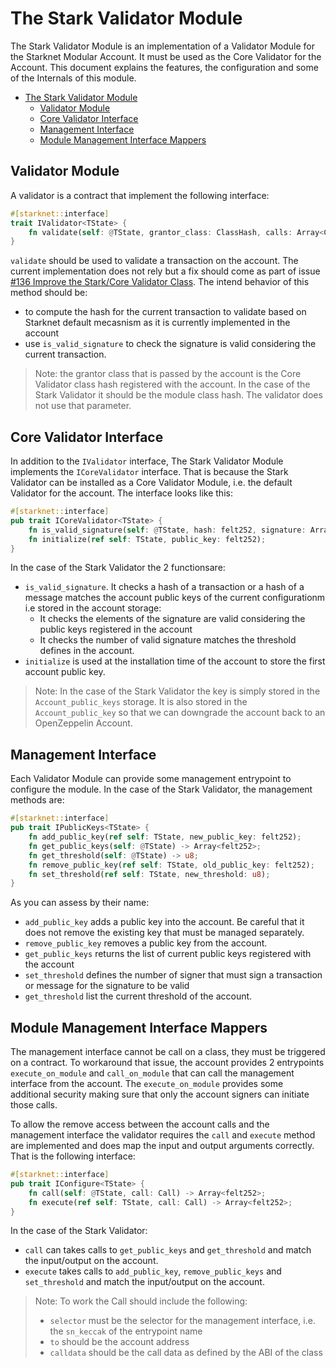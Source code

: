 # The Stark Validator Module

The Stark Validator Module is an implementation of a Validator Module for the
Starknet Modular Account. It must be used as the Core Validator for the Account.
This document explains the features, the configuration and some of the Internals
of this module.

- [The Stark Validator Module](#the-stark-validator-module)
  - [Validator Module](#validator-module)
  - [Core Validator Interface](#core-validator-interface)
  - [Management Interface](#management-interface)
  - [Module Management Interface Mappers](#module-management-interface-mappers)

## Validator Module

A validator is a contract that implement the following interface:

```rust
#[starknet::interface]
trait IValidator<TState> {
    fn validate(self: @TState, grantor_class: ClassHash, calls: Array<Call>) -> felt252;
}
```

`validate` should be used to validate a transaction on the account. The current
implementation does not rely but a fix should come as part of issue
[#136 Improve the Stark/Core Validator Class](https://github.com/0xknwn/starknet-modular-account/issues/136). The intend behavior of this method should be:
  - to compute the hash for the current transaction to validate based on
    Starknet default mecasnism as it is currently implemented in the account
  - use `is_valid_signature` to check the signature is valid considering the
    current transaction.

> Note: the grantor class that is passed by the account is the Core Validator
> class hash registered with the account. In the case of the Stark Validator
> it should be the module class hash. The validator does not use that parameter.

## Core Validator Interface

In addition to the `IValidator` interface, The Stark Validator Module implements
the `ICoreValidator` interface. That is because the Stark Validator can be
installed as a Core Validator Module, i.e. the default Validator for the account.
The interface looks like this:

```rust
#[starknet::interface]
pub trait ICoreValidator<TState> {
    fn is_valid_signature(self: @TState, hash: felt252, signature: Array<felt252>) -> felt252;
    fn initialize(ref self: TState, public_key: felt252);
}
```

In the case of the Stark Validator the 2 functionsare:

- `is_valid_signature`. It checks a hash of a transaction or a hash of a message
  matches the account public keys of the current configurationm i.e stored in
  the account storage:
  - It checks the elements of the signature are valid considering the public
    keys registered in the account
  - It checks the number of valid signature matches the threshold defines in
    the account.
- `initialize` is used at the installation time of the account to store the
  first account public key.

> Note: In the case of the Stark Validator the key is simply stored in the
> `Account_public_keys` storage. It is also stored in the `Account_public_key`
> so that we can downgrade the account back to an OpenZeppelin Account.

## Management Interface

Each Validator Module can provide some management entrypoint to configure the
module. In the case of the Stark Validator, the management methods are:

```rust
#[starknet::interface]
pub trait IPublicKeys<TState> {
    fn add_public_key(ref self: TState, new_public_key: felt252);
    fn get_public_keys(self: @TState) -> Array<felt252>;
    fn get_threshold(self: @TState) -> u8;
    fn remove_public_key(ref self: TState, old_public_key: felt252);
    fn set_threshold(ref self: TState, new_threshold: u8);
}
```

As you can assess by their name:

- `add_public_key` adds a public key into the account. Be careful that it does
  not remove the existing key that must be managed separately.
- `remove_public_key` removes a public key from the account.
- `get_public_keys` returns the list of current public keys registered with
  the account
- `set_threshold` defines the number of signer that must sign a transaction or
  message for the signature to be valid
- `get_threshold` list the current threshold of the account.

## Module Management Interface Mappers

The management interface cannot be call on a class, they must be triggered on
a contract. To workaround that issue, the account provides 2 entrypoints
`execute_on_module` and `call_on_module` that can call the management
interface from the account. The `execute_on_module` provides some additional
security making sure that only the account signers can initiate those calls.

To allow the remove access between the account calls and the management
interface the validator requires the `call` and `execute` method are implemented
and does map the input and output arguments correctly. That is the following
interface:

```rust
#[starknet::interface]
pub trait IConfigure<TState> {
    fn call(self: @TState, call: Call) -> Array<felt252>;
    fn execute(ref self: TState, call: Call) -> Array<felt252>;
}
```

In the case of the Stark Validator:

- `call` can takes calls to `get_public_keys` and `get_threshold` and match the
  input/output on the account.
- `execute` takes calls to `add_public_key`, `remove_public_keys` and
  `set_threshold` and match the input/output on the account.

> Note: To work the Call should include the following:
> - `selector` must be the selector for the management interface, i.e. the
>   `sn_keccak` of the entrypoint name
> - `to` should be the account address
> - `calldata` should be the call data as defined by the ABI of the class
